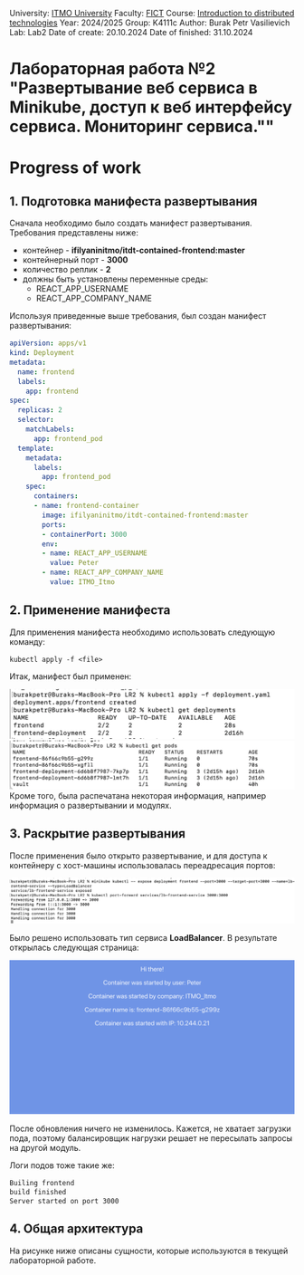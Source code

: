 University: [ITMO University](https://itmo.ru/ru/)
Faculty: [FICT](https://fict.itmo.ru)
Course: [Introduction to distributed technologies](https://github.com/itmo-ict-faculty/introduction-to-distributed-technologies)
Year: 2024/2025
Group: K4111c
Author: Burak Petr Vasilievich
Lab: Lab2
Date of create: 20.10.2024
Date of finished: 31.10.2024

# Лабораторная работа №2 "Развертывание веб сервиса в Minikube, доступ к веб интерфейсу сервиса. Мониторинг сервиса.""

# Progress of work
## 1. Подготовка манифеста развертывания
Сначала необходимо было создать манифест развертывания.
Требования представлены ниже:
* контейнер - **ifilyaninitmo/itdt-contained-frontend:master**
* контейнерный порт - **3000**
* количество реплик - **2**
* должны быть установлены переменные среды:
    * REACT_APP_USERNAME
    * REACT_APP_COMPANY_NAME

Используя приведенные выше требования, был создан манифест развертывания:

```yaml
apiVersion: apps/v1
kind: Deployment
metadata:
  name: frontend
  labels:
    app: frontend
spec:
  replicas: 2
  selector:
    matchLabels:
      app: frontend_pod
  template:
    metadata:
      labels:
        app: frontend_pod
    spec:
      containers:
      - name: frontend-container
        image: ifilyaninitmo/itdt-contained-frontend:master
        ports:
        - containerPort: 3000
        env:
        - name: REACT_APP_USERNAME
          value: Peter
        - name: REACT_APP_COMPANY_NAME
          value: ITMO_Itmo
```

## 2. Применение манифеста
Для применения манифеста необходимо использовать следующую команду:
```
kubectl apply -f <file>
```
Итак, манифест был применен:

![image](https://github.com/gtnh48965/2024_2025-introduction_to_distributed_technologies-k4111c-burak_p_v/blob/main/LR2/image/img_1.png)
![image](https://github.com/gtnh48965/2024_2025-introduction_to_distributed_technologies-k4111c-burak_p_v/blob/main/LR2/image/img_2.png)
Кроме того, была распечатана некоторая информация, например информация о развертывании и модулях.

## 3. Раскрытие развертывания
После применения было открыто развертывание, и для доступа к контейнеру с хост-машины использовалась переадресация портов:

![image](https://github.com/gtnh48965/2024_2025-introduction_to_distributed_technologies-k4111c-burak_p_v/blob/main/LR2/image/img_3.png)

Было решено использовать тип сервиса **LoadBalancer**. В результате открылась следующая страница:

![image](https://github.com/gtnh48965/2024_2025-introduction_to_distributed_technologies-k4111c-burak_p_v/blob/main/LR2/image/img_4.png)

После обновления ничего не изменилось. Кажется, не хватает загрузки пода, 
поэтому балансировщик нагрузки решает не пересылать запросы на другой модуль.

Логи подов тоже такие же:
```
Builing frontend
build finished
Server started on port 3000
```

## 4. Общая архитектура
На рисунке ниже описаны сущности, которые используются в текущей лабораторной работе.
<!-- ![img_3.png](resources/img_3.png) -->
